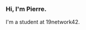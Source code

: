 ### Hi, I'm Pierre.

I'm a student at 19network42.

<!-- [![Top Langs](https://github-readme-stats.vercel.app/api/top-langs/?username=pmaldagu&layout=compact)](https://github.com/anuraghazra/github-readme-stats) -->

<!--
**pmaldagu/pmaldagu** is a ✨ _special_ ✨ repository because its `README.md` (this file) appears on your GitHub profile.

Here are some ideas to get you started:

- 🔭 I’m currently working on ...
- 🌱 I’m currently learning ...
- 👯 I’m looking to collaborate on ...
- 🤔 I’m looking for help with ...
- 💬 Ask me about ...
- 📫 How to reach me: ...
- 😄 Pronouns: ...
- ⚡ Fun fact: ...
-->
